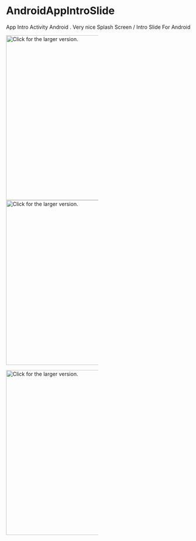# AndroidAppIntroSlide
App Intro Activity Android .  Very nice Splash Screen / Intro Slide For Android

<a href="https://tasnuvaoshin.com/intro/1.png"><img src="https://tasnuvaoshin.com/intro/1.png" style="width: 500px; max-width: 50%; height: 450px" title="Click for the larger version." /></a>
<a href="https://tasnuvaoshin.com/intro/2.png"><img src="https://tasnuvaoshin.com/intro/2.png" style="width: 500px; max-width: 50%; height: 450px" title="Click for the larger version." /></a>

<a href="https://tasnuvaoshin.com/intro/3.png"><img src="https://tasnuvaoshin.com/intro/3.png" style="width: 500px; max-width: 50%; height: 450px" title="Click for the larger version." /></a>
